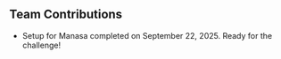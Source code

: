 ## Team Contributions
- Setup for Manasa completed on September 22, 2025. Ready for the challenge!

